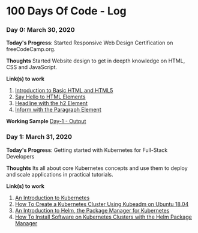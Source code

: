 # 100 Days Of Code - Log

### Day 0: March 30, 2020 
**Today's Progress**: Started Responsive Web Design Certification on freeCodeCamp.org.

**Thoughts** Started Website design to get in deepth knowledge on HTML, CSS and JavaScript.

**Link(s) to work**
1. [Introduction to Basic HTML and HTML5](https://www.freecodecamp.org/learn/responsive-web-design/basic-html-and-html5/)
2. [Say Hello to HTML Elements](https://www.freecodecamp.org/learn/responsive-web-design/basic-html-and-html5/say-hello-to-html-elements)
3. [Headline with the h2 Element](https://www.freecodecamp.org/learn/responsive-web-design/basic-html-and-html5/headline-with-the-h2-element)
4. [Inform with the Paragraph Element](https://www.freecodecamp.org/learn/responsive-web-design/basic-html-and-html5/inform-with-the-paragraph-element)

**Working Sample**
[Day-1 - Output](https://codepen.io/lreddy563/pen/LYVqNzq)

### Day 1: March 31, 2020 
**Today's Progress**: Getting started with Kubernetes for Full-Stack Developers

**Thoughts** Its all about core Kubernetes concepts and use them to deploy and scale applications in practical tutorials. 

**Link(s) to work**
1. [An Introduction to Kubernetes](https://www.digitalocean.com/community/tutorials/an-introduction-to-kubernetes)
2. [How To Create a Kubernetes Cluster Using Kubeadm on Ubuntu 18.04](https://www.digitalocean.com/community/tutorials/how-to-create-a-kubernetes-cluster-using-kubeadm-on-ubuntu-18-04)
3. [An Introduction to Helm, the Package Manager for Kubernetes](https://www.digitalocean.com/community/tutorials/an-introduction-to-helm-the-package-manager-for-kubernetes)
4. [How To Install Software on Kubernetes Clusters with the Helm Package Manager](https://www.digitalocean.com/community/tutorials/how-to-install-software-on-kubernetes-clusters-with-the-helm-package-manager)

